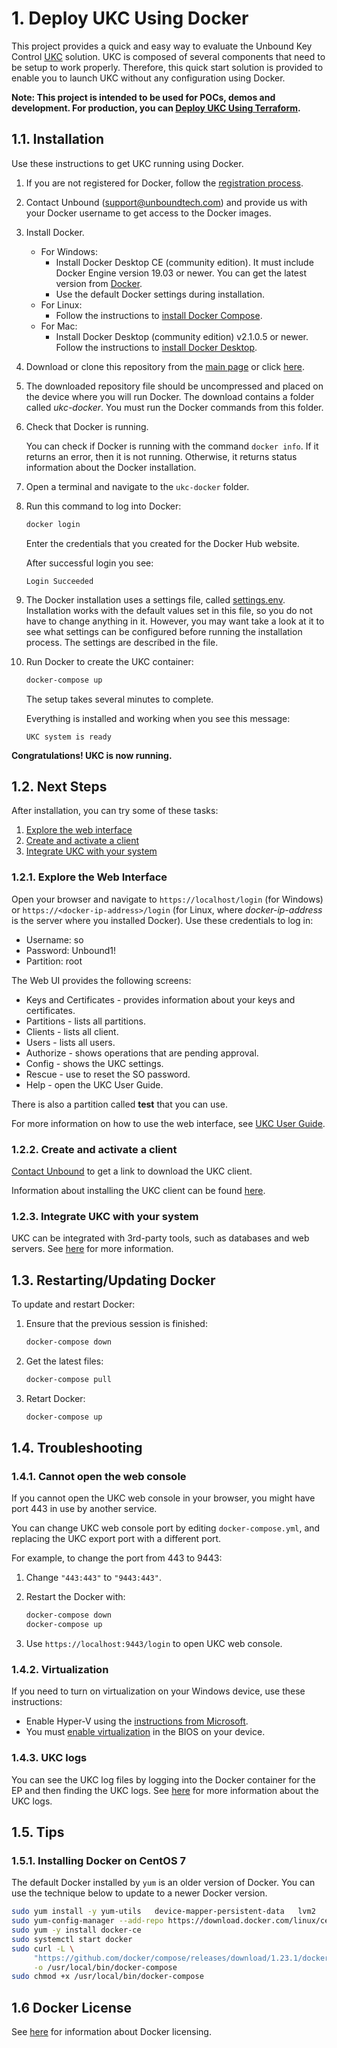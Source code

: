 # 1. Deploy UKC Using Docker

This project provides a quick and easy way to evaluate the Unbound Key Control [UKC](https://www.unboundtech.com/product/unbound-key-control/) solution. UKC is composed of several components that need to be setup to work properly. Therefore, this quick start solution is provided to enable you to launch UKC without any configuration using Docker.

**Note: This project is intended to be used for POCs, demos and development. For production, you can [Deploy UKC Using Terraform](../ukc-terraform/README.md).**

## 1.1. Installation

Use these instructions to get UKC running using Docker.
    
1. If you are not registered for Docker, follow the [registration process](https://hub.docker.com/?overlay=onboarding).
1. Contact Unbound ([support@unboundtech.com](mailto:support@unboundtech.com)) and provide us with your Docker username to get access to the Docker images.
1. Install Docker.
    - For Windows:
        - Install Docker Desktop CE (community edition). It must include Docker Engine version 19.03 or newer. You can get the latest version from [Docker](https://hub.docker.com/?overlay=onboarding).
        - Use the default Docker settings during installation.
   - For Linux:
        - Follow the instructions to [install Docker Compose](https://docs.docker.com/compose/install/).
   - For Mac:
       - Install Docker Desktop (community edition) v2.1.0.5 or newer. Follow the instructions to [install Docker Desktop](https://docs.docker.com/compose/install/).
 
1. Download or clone this repository from the [main page](https://github.com/unbound-tech/UKC-Express-Deploy) or click [here](https://github.com/unbound-tech/UKC-Express-Deploy/archive/master.zip).
1. The downloaded repository file should be uncompressed and placed on the device where you will run Docker. The download contains a folder called *ukc-docker*. You must run the Docker commands from this folder.
1. Check that Docker is running.

    You can check if Docker is running with the command `docker info`. If it returns an error, then it is not running. Otherwise, it returns status information about the Docker installation.
1. Open a terminal and navigate to the `ukc-docker` folder.
1. Run this command to log into Docker:
    ```bash
	docker login
	```
	Enter the credentials that you created for the Docker Hub website.
	
	After successful login you see:
    ````
    Login Succeeded
    ````
    
1. The Docker installation uses a settings file, called [settings.env](./settings.env). Installation works with the default values set in this file, so you do not have to change anything in it. However, you may want take a look at it to see what settings can be configured before running the installation process. The settings are described in the file.
1. Run Docker to create the UKC container:
    ```bash
    docker-compose up
    ```
    The setup takes several minutes to complete.
	
    Everything is installed and working when you see this message:
    ```
    UKC system is ready
    ```

**Congratulations! UKC is now running.**

## 1.2. Next Steps
After installation, you can try some of these tasks:
1. [Explore the web interface](./#webint)
1. [Create and activate a client](./#ukcclient)
1. [Integrate UKC with your system](./#integration)

<a name="webint"></a>
### 1.2.1. Explore the Web Interface
Open your browser and navigate to `https://localhost/login` (for Windows) or `https://<docker-ip-address>/login` (for Linux, where *docker-ip-address* is the server where you installed Docker). Use these credentials to log in:
- Username: so
- Password: Unbound1!
- Partition: root

The Web UI provides the following screens:

- Keys and Certificates - provides information about your keys and certificates.
- Partitions - lists all partitions.
- Clients - lists all client.
- Users - lists all users.
- Authorize - shows operations that are pending approval.
- Config - shows the UKC settings.
- Rescue - use to reset the SO password.
- Help - open the UKC User Guide.

There is also a partition called **test** that you can use.

For more information on how to use the web interface, see [UKC User Guide](https://www.unboundtech.com/docs/UKC/UKC_User_Guide/HTML/Content/Products/UKC-EKM/UKC_User_Guide/UI/A1.html).

<a name="ukcclient"></a>
### 1.2.2. Create and activate a client

[Contact Unbound](mailto:support@unboundtech.com) to get a link to download the UKC client.

Information about installing the UKC client can be found [here](https://www.unboundtech.com/docs/UKC/UKC_User_Guide/HTML/Content/Products/UKC-EKM/UKC_User_Guide/Installation/ClientInstallation.html#h2_1).

<a name="integration"></a>
### 1.2.3. Integrate UKC with your system

UKC can be integrated with 3rd-party tools, such as databases and web servers. See [here](https://www.unboundtech.com/docs/UKC/UKC_Integration_Guide/HTML/Content/Products/Unbound_Cover_Page.htm) for more information.

## 1.3. Restarting/Updating Docker

To update and restart Docker:

1. Ensure that the previous session is finished:
    ```bash
    docker-compose down
    ```
2. Get the latest files:
    ```bash
    docker-compose pull
    ```
3. Retart Docker:
    ```bash
    docker-compose up
    ```

## 1.4. Troubleshooting

### 1.4.1. Cannot open the web console

If you cannot open the UKC web console in your browser, you might have port 443 in use by another service.

You can change UKC web console port by editing `docker-compose.yml`, and replacing the UKC export port with a different port.

For example, to change the port from 443 to 9443: 
1. Change `"443:443"` to `"9443:443"`. 
2. Restart the Docker with:

    ```bash
    docker-compose down
    docker-compose up
    ```
3. Use `https://localhost:9443/login` to open UKC web console.

### 1.4.2. Virtualization

If you need to turn on virtualization on your Windows device, use these instructions:

- Enable Hyper-V using the [instructions from Microsoft](https://docs.microsoft.com/en-us/virtualization/hyper-v-on-windows/quick-start/enable-hyper-v).
- You must [enable virtualization](https://blogs.technet.microsoft.com/canitpro/2015/09/08/step-by-step-enabling-hyper-v-for-use-on-windows-10/) in the BIOS on your device.

### 1.4.3. UKC logs
You can see the UKC log files by logging into the Docker container for the EP and then finding the UKC logs. See [here](https://www.unboundtech.com/docs/UKC/UKC_User_Guide/HTML/Content/Products/UKC-EKM/UKC_User_Guide/Logs/A1.html) for more information about the UKC logs.

## 1.5. Tips

### 1.5.1. Installing Docker on CentOS 7

The default Docker installed by `yum` is an older version of Docker. You can use the technique below to update to a newer Docker version.

```bash
sudo yum install -y yum-utils   device-mapper-persistent-data   lvm2
sudo yum-config-manager --add-repo https://download.docker.com/linux/centos/docker-ce.repo
sudo yum -y install docker-ce
sudo systemctl start docker
sudo curl -L \
     "https://github.com/docker/compose/releases/download/1.23.1/docker-compose-$(uname -s)-$(uname -m)" \
     -o /usr/local/bin/docker-compose
sudo chmod +x /usr/local/bin/docker-compose
```

## 1.6 Docker License
See [here](https://docs.docker.com/docker-for-windows/opensource/) for information about Docker licensing.
